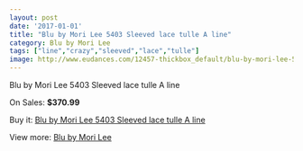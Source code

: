 ```yaml
---
layout: post
date: '2017-01-01'
title: "Blu by Mori Lee 5403 Sleeved lace tulle A line"
category: Blu by Mori Lee
tags: ["line","crazy","sleeved","lace","tulle"]
image: http://www.eudances.com/12457-thickbox_default/blu-by-mori-lee-5403-sleeved-lace-tulle-a-line.jpg
---
```

Blu by Mori Lee 5403 Sleeved lace tulle A line

On Sales: **$370.99**
<a href="https://www.eudances.com/en/blu-by-mori-lee/3852-blu-by-mori-lee-5403-sleeved-lace-tulle-a-line.html"><amp-img layout="responsive" width="600" height="600" src="//www.eudances.com/12457-thickbox_default/blu-by-mori-lee-5403-sleeved-lace-tulle-a-line.jpg" alt="Blu by Mori Lee 5403 Sleeved lace tulle A line 0" /></a>
<a href="https://www.eudances.com/en/blu-by-mori-lee/3852-blu-by-mori-lee-5403-sleeved-lace-tulle-a-line.html"><amp-img layout="responsive" width="600" height="600" src="//www.eudances.com/12458-thickbox_default/blu-by-mori-lee-5403-sleeved-lace-tulle-a-line.jpg" alt="Blu by Mori Lee 5403 Sleeved lace tulle A line 1" /></a>
<a href="https://www.eudances.com/en/blu-by-mori-lee/3852-blu-by-mori-lee-5403-sleeved-lace-tulle-a-line.html"><amp-img layout="responsive" width="600" height="600" src="//www.eudances.com/12459-thickbox_default/blu-by-mori-lee-5403-sleeved-lace-tulle-a-line.jpg" alt="Blu by Mori Lee 5403 Sleeved lace tulle A line 2" /></a>
<a href="https://www.eudances.com/en/blu-by-mori-lee/3852-blu-by-mori-lee-5403-sleeved-lace-tulle-a-line.html"><amp-img layout="responsive" width="600" height="600" src="//www.eudances.com/12460-thickbox_default/blu-by-mori-lee-5403-sleeved-lace-tulle-a-line.jpg" alt="Blu by Mori Lee 5403 Sleeved lace tulle A line 3" /></a>
<a href="https://www.eudances.com/en/blu-by-mori-lee/3852-blu-by-mori-lee-5403-sleeved-lace-tulle-a-line.html"><amp-img layout="responsive" width="600" height="600" src="//www.eudances.com/12461-thickbox_default/blu-by-mori-lee-5403-sleeved-lace-tulle-a-line.jpg" alt="Blu by Mori Lee 5403 Sleeved lace tulle A line 4" /></a>
<a href="https://www.eudances.com/en/blu-by-mori-lee/3852-blu-by-mori-lee-5403-sleeved-lace-tulle-a-line.html"><amp-img layout="responsive" width="600" height="600" src="//www.eudances.com/12462-thickbox_default/blu-by-mori-lee-5403-sleeved-lace-tulle-a-line.jpg" alt="Blu by Mori Lee 5403 Sleeved lace tulle A line 5" /></a>

Buy it: [Blu by Mori Lee 5403 Sleeved lace tulle A line](https://www.eudances.com/en/blu-by-mori-lee/3852-blu-by-mori-lee-5403-sleeved-lace-tulle-a-line.html "Blu by Mori Lee 5403 Sleeved lace tulle A line")

View more: [Blu by Mori Lee](https://www.eudances.com/en/39-blu-by-mori-lee "Blu by Mori Lee")